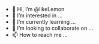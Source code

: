 - 👋 Hi, I’m @likeLemon
- 👀 I’m interested in ...
- 🌱 I’m currently learning ...
- 💞️ I’m looking to collaborate on ...
- 📫 How to reach me ...

<!---
likeLemon/likeLemon is a ✨ special ✨ repository because its `README.md` (this file) appears on your GitHub profile.
You can click the Preview link to take a look at your changes.
--->
